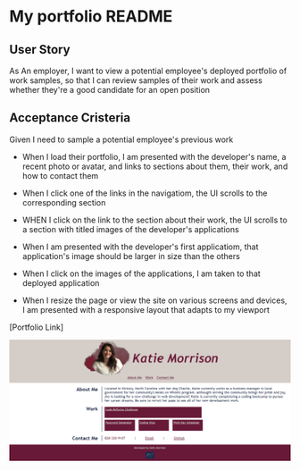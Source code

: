 # My portfolio README

## User Story

As An employer, I want to view a potential employee's deployed portfolio of work samples, so that I can review samples of their work and assess whether they're a good candidate for an open position

## Acceptance Cristeria

Given I need to sample a potential employee's previous work

- When I load their portfolio, I am presented with the developer's name, a recent photo or avatar, and links to sections about them, their work, and how to contact them

- When I click one of the links in the navigatiom, the UI scrolls to the corresponding section

- WHEN I click on the link to the section about their work, the UI scrolls to a section with titled images of the developer's applications

- When I am presented with the developer's first applicatiom, that application's image should be larger in size than the others

- When I click on the images of the applications, I am taken to that deployed application

- When I resize the page or view the site on various screens and devices, I am presented with a responsive layout that adapts to my viewport

[Portfolio Link]

![Portfolio Screenshot](./assets/deployed-portfolio.png)
